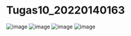 # Tugas10_20220140163

![image](https://github.com/DimasCW/Tugas10_20220140163/assets/114164560/84af30ab-0a82-4a90-a262-395124080105)
![image](https://github.com/DimasCW/Tugas10_20220140163/assets/114164560/1b2be7c4-213b-4a80-8b69-ddf49945c6f7)
![image](https://github.com/DimasCW/Tugas10_20220140163/assets/114164560/c9e0091e-b530-4a06-bf03-df71ea5d1bfd)
![image](https://github.com/DimasCW/Tugas10_20220140163/assets/114164560/99c82b6a-b0aa-46c6-bb8b-ff00fab27704)


